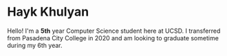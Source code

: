 # Hayk Khulyan
Hello! I'm a **5th** year Computer Science student here at UCSD. I transferred from Pasadena City College in 2020 and am looking to 
graduate sometime during my 6th year. 